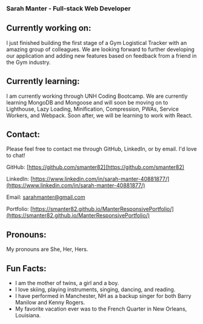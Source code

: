 ### Sarah Manter - Full-stack Web Developer

## Currently working on:

I just finished building the first stage of a Gym Logistical Tracker with an amazing group of colleagues.  We are looking forward to further developing our application and adding new features based on feedback from a friend in the Gym industry.

## Currently learning:
I am currently working through UNH Coding Bootcamp.  We are currently learning MongoDB and Mongoose and will soon be moving on to Lighthouse, Lazy Loading, Minification, Compression, PWAs, Service Workers, and Webpack. Soon after, we will be learning to work with React.

## Contact:

Please feel free to contact me through GitHub, LinkedIn, or by email.  I'd love to chat!

GitHub: [https://github.com/smanter82](https://github.com/smanter82)

LinkedIn: [https://www.linkedin.com/in/sarah-manter-40881877/](https://www.linkedin.com/in/sarah-manter-40881877/)

Email: sarahmanter@gmail.com

Portfolio:  [https://smanter82.github.io/ManterResponsivePortfolio/](https://smanter82.github.io/ManterResponsivePortfolio/)

## Pronouns:

My pronouns are She, Her, Hers.

## Fun Facts:

- I am the mother of twins, a girl and a boy.
- I love skiing, playing instruments, singing, dancing, and reading.
- I have performed in Manchester, NH as a backup singer for both Barry Manilow and Kenny Rogers.
- My favorite vacation ever was to the French Quarter in New Orleans, Louisiana.
